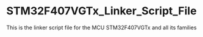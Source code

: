 # STM32F407VGTx_Linker_Script_File
This is the linker script file for the MCU STM32F407VGTx and all its families
